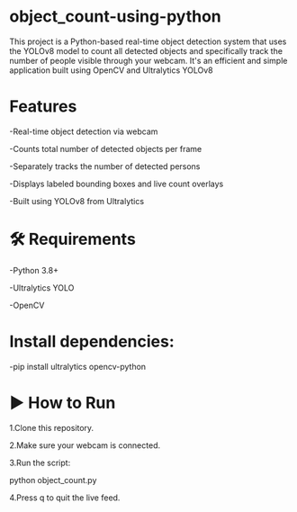 # object_count-using-python
This project is a Python-based real-time object detection system that uses the YOLOv8 model to count all detected objects and specifically track the number of people visible through your webcam. It's an efficient and simple application built using OpenCV and Ultralytics YOLOv8
# Features

-Real-time object detection via webcam

-Counts total number of detected objects per frame

-Separately tracks the number of detected persons

-Displays labeled bounding boxes and live count overlays

-Built using YOLOv8 from Ultralytics
# 🛠 Requirements

-Python 3.8+

-Ultralytics YOLO

-OpenCV
# Install dependencies:

-pip install ultralytics opencv-python
# ▶ How to Run

1.Clone this repository.

2.Make sure your webcam is connected.

3.Run the script:

python object_count.py

4.Press q to quit the live feed.

